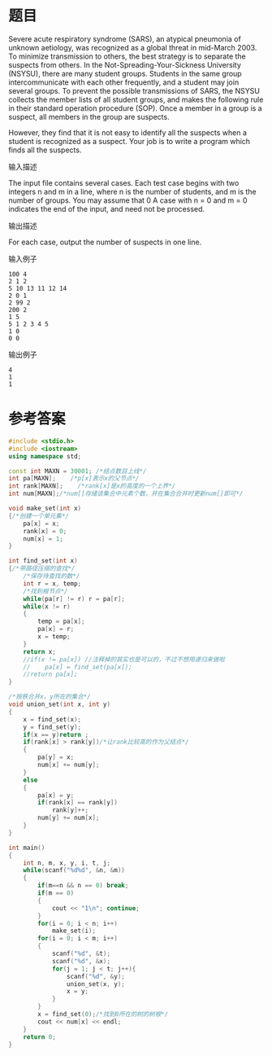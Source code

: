 # 题目
Severe acute respiratory syndrome (SARS), an atypical pneumonia of unknown aetiology, was recognized as a global threat in mid-March 2003. To minimize transmission to others, the best strategy is to separate the suspects from others.
In the Not-Spreading-Your-Sickness University (NSYSU), there are many student groups. Students in the same group intercommunicate with each other frequently, and a student may join several groups. To prevent the possible transmissions of SARS, the NSYSU collects the member lists of all student groups, and makes the following rule in their standard operation procedure (SOP).
Once a member in a group is a suspect, all members in the group are suspects.

However, they find that it is not easy to identify all the suspects when a student is recognized as a suspect. Your job is to write a program which finds all the suspects.

输入描述

The input file contains several cases. Each test case begins with two integers n and m in a line, where n is the number of students, and m is the number of groups. You may assume that 0 A case with n = 0 and m = 0 indicates the end of the input, and need not be processed.

输出描述

For each case, output the number of suspects in one line.

输入例子
```
100 4
2 1 2
5 10 13 11 12 14
2 0 1
2 99 2
200 2
1 5
5 1 2 3 4 5
1 0
0 0
```
输出例子
```
4
1
1
```
# 参考答案
```c++
#include <stdio.h>
#include <iostream>
using namespace std;

const int MAXN = 30001; /*结点数目上线*/
int pa[MAXN];    /*p[x]表示x的父节点*/
int rank[MAXN];    /*rank[x]是x的高度的一个上界*/
int num[MAXN];/*num[]存储该集合中元素个数，并在集合合并时更新num[]即可*/

void make_set(int x)
{/*创建一个单元集*/
    pa[x] = x;
    rank[x] = 0;
    num[x] = 1;
}

int find_set(int x)
{/*带路径压缩的查找*/
    /*保存待查找的数*/
    int r = x, temp;
    /*找到根节点*/
    while(pa[r] != r) r = pa[r];
    while(x != r)
    {
        temp = pa[x];
        pa[x] = r;
        x = temp;
    }
    return x;
    //if(x != pa[x]) //注释掉的其实也是可以的，不过不想用递归来做啦
    //    pa[x] = find_set(pa[x]);
    //return pa[x];
}

/*按秩合并x，y所在的集合*/
void union_set(int x, int y)
{
    x = find_set(x);
    y = find_set(y);
    if(x == y)return ;
    if(rank[x] > rank[y])/*让rank比较高的作为父结点*/
    {
        pa[y] = x;
        num[x] += num[y];
    }
    else 
    {
        pa[x] = y;
        if(rank[x] == rank[y])
            rank[y]++;
        num[y] += num[x];
    }
}

int main()
{
    int n, m, x, y, i, t, j;
    while(scanf("%d%d", &n, &m))
    {
        if(m==n && n == 0) break;
        if(m == 0)
        {
            cout << "1\n"; continue;
        }
        for(i = 0; i < n; i++)
            make_set(i);
        for(i = 0; i < m; i++)
        {
            scanf("%d", &t);
            scanf("%d", &x);
            for(j = 1; j < t; j++){
                scanf("%d", &y);
                union_set(x, y);
                x = y;
            }
        }
        x = find_set(0);/*找到0所在的树的树根*/
        cout << num[x] << endl;
    }
    return 0;
}



